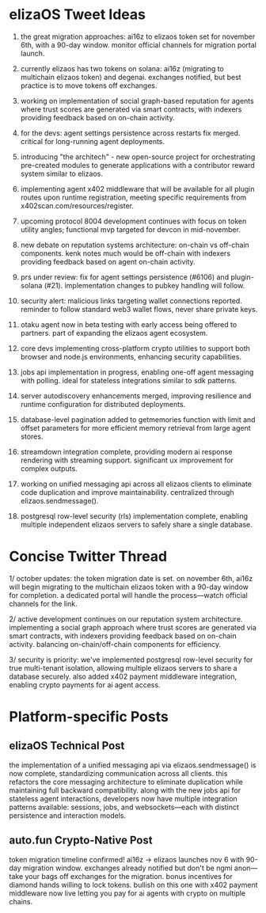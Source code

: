 # elizaOS Tweet Ideas

1. the great migration approaches: ai16z to elizaos token set for november 6th, with a 90-day window. monitor official channels for migration portal launch.

2. currently elizaos has two tokens on solana: ai16z (migrating to multichain elizaos token) and degenai. exchanges notified, but best practice is to move tokens off exchanges.

3. working on implementation of social graph-based reputation for agents where trust scores are generated via smart contracts, with indexers providing feedback based on on-chain activity.

4. for the devs: agent settings persistence across restarts fix merged. critical for long-running agent deployments.

5. introducing "the architech" - new open-source project for orchestrating pre-created modules to generate applications with a contributor reward system similar to elizaos.

6. implementing agent x402 middleware that will be available for all plugin routes upon runtime registration, meeting specific requirements from x402scan.com/resources/register.

7. upcoming protocol 8004 development continues with focus on token utility angles; functional mvp targeted for devcon in mid-november.

8. new debate on reputation systems architecture: on-chain vs off-chain components. kenk notes much would be off-chain with indexers providing feedback based on agent on-chain activity.

9. prs under review: fix for agent settings persistence (#6106) and plugin-solana (#21). implementation changes to pubkey handling will follow.

10. security alert: malicious links targeting wallet connections reported. reminder to follow standard web3 wallet flows, never share private keys.

11. otaku agent now in beta testing with early access being offered to partners. part of expanding the elizaos agent ecosystem.

12. core devs implementing cross-platform crypto utilities to support both browser and node.js environments, enhancing security capabilities.

13. jobs api implementation in progress, enabling one-off agent messaging with polling. ideal for stateless integrations similar to sdk patterns.

14. server autodiscovery enhancements merged, improving resilience and runtime configuration for distributed deployments.

15. database-level pagination added to getmemories function with limit and offset parameters for more efficient memory retrieval from large agent stores.

16. streamdown integration complete, providing modern ai response rendering with streaming support. significant ux improvement for complex outputs.

17. working on unified messaging api across all elizaos clients to eliminate code duplication and improve maintainability. centralized through elizaos.sendmessage().

18. postgresql row-level security (rls) implementation complete, enabling multiple independent elizaos servers to safely share a single database.

# Concise Twitter Thread

1/ october updates: the token migration date is set. on november 6th, ai16z will begin migrating to the multichain elizaos token with a 90-day window for completion. a dedicated portal will handle the process—watch official channels for the link.

2/ active development continues on our reputation system architecture. implementing a social graph approach where trust scores are generated via smart contracts, with indexers providing feedback based on on-chain activity. balancing on-chain/off-chain components for efficiency.

3/ security is priority: we've implemented postgresql row-level security for true multi-tenant isolation, allowing multiple elizaos servers to share a database securely. also added x402 payment middleware integration, enabling crypto payments for ai agent access.

# Platform-specific Posts

## elizaOS Technical Post
the implementation of a unified messaging api via elizaos.sendmessage() is now complete, standardizing communication across all clients. this refactors the core messaging architecture to eliminate duplication while maintaining full backward compatibility. along with the new jobs api for stateless agent interactions, developers now have multiple integration patterns available: sessions, jobs, and websockets—each with distinct persistence and interaction models.

## auto.fun Crypto-Native Post
token migration timeline confirmed! ai16z → elizaos launches nov 6 with 90-day migration window. exchanges already notified but don't be ngmi anon—take your bags off exchanges for the migration. bonus incentives for diamond hands willing to lock tokens. bullish on this one with x402 payment middleware now live letting you pay for ai agents with crypto on multiple chains.